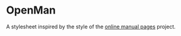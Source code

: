 # OpenMan

A stylesheet inspired by the style of the [online manual pages](https://www.kernel.org/doc/man-pages/) project.
